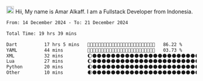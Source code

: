 <img src='https://d.tw93.fun/images/hi.gif' alt='Hi' width="20"/> Hii, My name is Amar Alkaff. I am a Fullstack Developer from Indonesia.

<!--START_SECTION:waka-->

```txt
From: 14 December 2024 - To: 21 December 2024

Total Time: 19 hrs 39 mins

Dart          17 hrs 5 mins   🌝🌝🌝🌝🌝🌝🌝🌝🌝🌝🌝🌝🌝🌝🌝🌝🌝🌝🌝🌝🌝🌔🌑🌑🌑   86.22 %
YAML          44 mins         🌝🌑🌑🌑🌑🌑🌑🌑🌑🌑🌑🌑🌑🌑🌑🌑🌑🌑🌑🌑🌑🌑🌑🌑🌑   03.73 %
XML           32 mins         🌔🌑🌑🌑🌑🌑🌑🌑🌑🌑🌑🌑🌑🌑🌑🌑🌑🌑🌑🌑🌑🌑🌑🌑🌑   02.71 %
Lua           27 mins         🌔🌑🌑🌑🌑🌑🌑🌑🌑🌑🌑🌑🌑🌑🌑🌑🌑🌑🌑🌑🌑🌑🌑🌑🌑   02.29 %
Python        20 mins         🌓🌑🌑🌑🌑🌑🌑🌑🌑🌑🌑🌑🌑🌑🌑🌑🌑🌑🌑🌑🌑🌑🌑🌑🌑   01.75 %
Other         10 mins         🌒🌑🌑🌑🌑🌑🌑🌑🌑🌑🌑🌑🌑🌑🌑🌑🌑🌑🌑🌑🌑🌑🌑🌑🌑   00.88 %
```

<!--END_SECTION:waka-->
